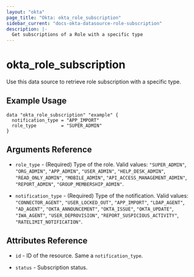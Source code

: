 ```yaml
---
layout: "okta"
page_title: "Okta: okta_role_subscription"
sidebar_current: "docs-okta-datasource-role-subscription"
description: |-
  Get subscriptions of a Role with a specific type
---
```


# okta_role_subscription

Use this data source to retrieve role subscription with a specific type.

## Example Usage

```hcl
data "okta_role_subscription" "example" {
  notification_type = "APP_IMPORT"
  role_type         = "SUPER_ADMIN"
}
```

## Arguments Reference

- `role_type` - (Required) Type of the role. Valid values: `"SUPER_ADMIN"`, `"ORG_ADMIN"`, `"APP_ADMIN"`, `"USER_ADMIN"`, 
  `"HELP_DESK_ADMIN"`, `"READ_ONLY_ADMIN"`, `"MOBILE_ADMIN"`, `"API_ACCESS_MANAGEMENT_ADMIN"`, `"REPORT_ADMIN"`, 
  `"GROUP_MEMBERSHIP_ADMIN"`.

- `notification_type` - (Required) Type of the notification. Valid values: `"CONNECTOR_AGENT"`, `"USER_LOCKED_OUT"`, 
  `"APP_IMPORT"`, `"LDAP_AGENT"`, `"AD_AGENT"`, `"OKTA_ANNOUNCEMENT"`, `"OKTA_ISSUE"`, `"OKTA_UPDATE"`, `"IWA_AGENT"`, 
  `"USER_DEPROVISION"`, `"REPORT_SUSPICIOUS_ACTIVITY"`, `"RATELIMIT_NOTIFICATION"`.

## Attributes Reference

- `id` - ID of the resource. Same a `notification_type`.

- `status` - Subscription status.
